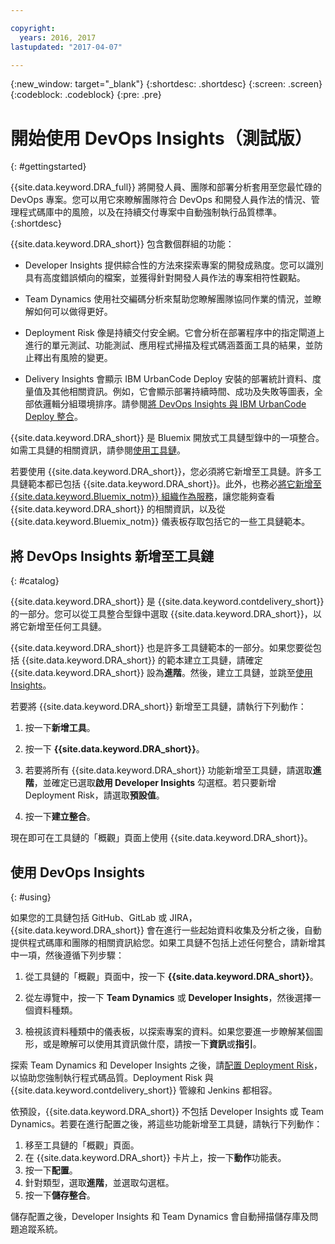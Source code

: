 ```yaml
---

copyright:
  years: 2016, 2017
lastupdated: "2017-04-07"

---
```


{:new_window: target="_blank"}
{:shortdesc: .shortdesc}
{:screen: .screen}
{:codeblock: .codeblock}
{:pre: .pre}

# 開始使用 DevOps Insights（測試版）
{: #gettingstarted}

{{site.data.keyword.DRA_full}} 將開發人員、團隊和部署分析套用至您最忙碌的 DevOps 專案。您可以用它來瞭解團隊符合 DevOps 和開發人員作法的情況、管理程式碼庫中的風險，以及在持續交付專案中自動強制執行品質標準。
{:shortdesc}

{{site.data.keyword.DRA_short}} 包含數個群組的功能：

   * Developer Insights 提供綜合性的方法來探索專案的開發成熟度。您可以識別具有高度錯誤傾向的檔案，並獲得針對開發人員作法的專案相符性觀點。

   * Team Dynamics 使用社交編碼分析來幫助您瞭解團隊協同作業的情況，並瞭解如何可以做得更好。

   * Deployment Risk 像是持續交付安全網。它會分析在部署程序中的指定閘道上進行的單元測試、功能測試、應用程式掃描及程式碼涵蓋面工具的結果，並防止釋出有風險的變更。

   * Delivery Insights 會顯示 IBM UrbanCode Deploy 安裝的部署統計資料、度量值及其他相關資訊。例如，它會顯示部署持續時間、成功及失敗等圖表，全部依邏輯分組環境排序。請參閱[將 DevOps Insights 與 IBM UrbanCode Deploy 整合](/docs/services/DevOpsInsights/uc_insights_overview.html)。

{{site.data.keyword.DRA_short}} 是 Bluemix 開放式工具鏈型錄中的一項整合。如需工具鏈的相關資訊，請參閱[使用工具鏈](/docs/services/ContinuousDelivery/toolchains_working.html)。

若要使用 {{site.data.keyword.DRA_short}}，您必須將它新增至工具鏈。許多工具鏈範本都已包括 {{site.data.keyword.DRA_short}}。此外，也務必[將它新增至 {{site.data.keyword.Bluemix_notm}} 組織作為服務](/docs/services/reqnsi.html)，讓您能夠查看 {{site.data.keyword.DRA_short}} 的相關資訊，以及從 {{site.data.keyword.Bluemix_notm}} 儀表板存取包括它的一些工具鏈範本。  

## 將 DevOps Insights 新增至工具鏈
{: #catalog}

{{site.data.keyword.DRA_short}} 是 {{site.data.keyword.contdelivery_short}} 的一部分。您可以從工具整合型錄中選取 {{site.data.keyword.DRA_short}}，以將它新增至任何工具鏈。

{{site.data.keyword.DRA_short}} 也是許多工具鏈範本的一部分。如果您要從包括 {{site.data.keyword.DRA_short}} 的範本建立工具鏈，請確定 {{site.data.keyword.DRA_short}} 設為**進階**。然後，建立工具鏈，並跳至[使用 Insights](/docs/services/DevOpsInsights/index.html#using)。

若要將 {{site.data.keyword.DRA_short}} 新增至工具鏈，請執行下列動作：

1. 按一下**新增工具**。

2. 按一下 **{{site.data.keyword.DRA_short}}**。

3. 若要將所有 {{site.data.keyword.DRA_short}} 功能新增至工具鏈，請選取**進階**，並確定已選取**啟用 Developer Insights** 勾選框。若只要新增 Deployment Risk，請選取**預設值**。 

4. 按一下**建立整合**。

現在即可在工具鏈的「概觀」頁面上使用 {{site.data.keyword.DRA_short}}。

## 使用 DevOps Insights
{: #using}

如果您的工具鏈包括 GitHub、GitLab 或 JIRA，{{site.data.keyword.DRA_short}} 會在進行一些起始資料收集及分析之後，自動提供程式碼庫和團隊的相關資訊給您。如果工具鏈不包括上述任何整合，請新增其中一項，然後遵循下列步驟：

1. 從工具鏈的「概觀」頁面中，按一下 **{{site.data.keyword.DRA_short}}**。

2. 從左導覽中，按一下 **Team Dynamics** 或 **Developer Insights**，然後選擇一個資料種類。

3. 檢視該資料種類中的儀表板，以探索專案的資料。如果您要進一步瞭解某個圖形，或是瞭解可以使用其資訊做什麼，請按一下**資訊**或**指引**。

探索 Team Dynamics 和 Developer Insights 之後，請[配置 Deployment Risk](/docs/services/DevOpsInsights/insights_risk.html)，以協助您強制執行程式碼品質。Deployment Risk 與 {{site.data.keyword.contdelivery_short}} 管線和 Jenkins 都相容。   

依預設，{{site.data.keyword.DRA_short}} 不包括 Developer Insights 或 Team Dynamics。若要在進行配置之後，將這些功能新增至工具鏈，請執行下列動作：

1. 移至工具鏈的「概觀」頁面。
2. 在 {{site.data.keyword.DRA_short}} 卡片上，按一下**動作**功能表。
3. 按一下**配置**。
4. 針對類型，選取**進階**，並選取勾選框。
5. 按一下**儲存整合**。

儲存配置之後，Developer Insights 和 Team Dynamics 會自動掃描儲存庫及問題追蹤系統。
